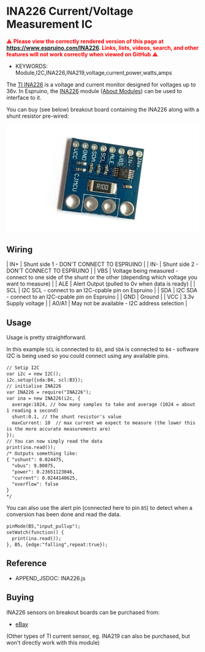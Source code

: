 <!--- Copyright (c) 2017 SunElectrum. See the file LICENSE for copying permission. -->
INA226 Current/Voltage Measurement IC
=====================================

<span style="color:red">:warning: **Please view the correctly rendered version of this page at https://www.espruino.com/INA226. Links, lists, videos, search, and other features will not work correctly when viewed on GitHub** :warning:</span>

* KEYWORDS: Module,I2C,INA226,INA219,voltage,current,power,watts,amps

The [TI INA226](http://www.ti.com/product/INA226) is a voltage and current
monitor designed for voltages up to 36v. In Espruino, the [INA226](/modules/INA226.js) module ([About Modules](/Modules)) can be used to interface to it.

You can buy (see below) breakout board containing the INA226
along with a shunt resistor pre-wired:

![TI INA226 breakout board](INA226.jpg)


Wiring
------

| IN+ | Shunt side 1 - DON'T CONNECT TO ESPRUINO |
| IN- | Shunt side 2 - DON'T CONNECT TO ESPRUINO |
| VBS | Voltage being measured - connect to one side of the shunt or the other (depending which voltage you want to measure) |
| ALE | Alert Output (pulled to 0v when data is ready) |
| SCL | I2C SCL - connect to an I2C-cpable pin on Espruino |
| SDA | I2C SDA - connect to an I2C-cpable pin on Espruino |
| GND | Ground |
| VCC | 3.3v Supply voltage |
| A0/A1 | May not be available - I2C address selection |


Usage
-----

Usage is pretty straightforward. 

In this example `SCL` is connected to `B3`, and `SDA` is connected to `B4` - software I2C
is being used so you could connect using any available pins.

```
// Setip I2C
var i2c = new I2C();
i2c.setup({sda:B4, scl:B3});
// initialise INA226
var INA226 = require("INA226");
var ina = new INA226(i2c, { 
  average:1024, // how many samples to take and average (1024 = about 1 reading a second)
  shunt:0.1, // the shunt resistor's value
  maxCurrent: 10  // max current we expect to measure (the lower this is the more accurate measurements are)
});
// You can now simply read the data
print(ina.read());
/* Outputs something like:
{ "vshunt": 0.024475, 
  "vbus": 9.80875, 
  "power": 0.23651123046, 
  "current": 0.0244140625,
  "overflow": false 
}
*/
```

You can also use the alert pin (connected here to pin `B5`) to
detect when a conversion has been done and read the data.

```
pinMode(B5,"input_pullup");
setWatch(function() {
  print(ina.read());
}, B5, {edge:"falling",repeat:true});
```

Reference
---------

* APPEND_JSDOC: INA226.js

Buying
-----

INA226 sensors on breakout boards can be purchased from:

* [eBay](http://www.ebay.com/sch/i.html?_nkw=INA226)

(Other types of TI current sensor, eg. INA219 can also be purchased, but won't directly work with this module)



